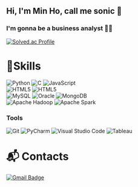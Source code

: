 ## Hi, I'm Min Ho, call me sonic 👋
### I'm gonna be a business analyst 👨‍💻
<!--[![Hits](https://hits.seeyoufarm.com/api/count/incr/badge.svg?url=https%3A%2F%2Fgithub.com%2Fmino1998&count_bg=%23D797EB&title_bg=%23BB47D7&icon=&icon_color=%23E7E7E7&title=hits&edge_flat=false)](https://hits.seeyoufarm.com) -->

<!-- ![Mino1998's GitHub stats](https://github-readme-stats.vercel.app/api?username=Mino1998&show_icons=true&theme=radical) -->
[![Solved.ac Profile](http://mazassumnida.wtf/api/v2/generate_badge?boj=mhlee12)](https://solved.ac/mhlee12/)
# 💪Skills
![Python](https://img.shields.io/badge/Python-3776AB.svg?&style=for-the-badge&logo=Python&logoColor=white) 
![C](https://img.shields.io/badge/C-A8B9CC.svg?&style=for-the-badge&logo=C&logoColor=white)
![JavaScript](https://img.shields.io/badge/JavaScript-F7DF1E.svg?&style=for-the-badge&logo=JavaScript&logoColor=white) <br>
![HTML5](https://img.shields.io/badge/HTML5-E34F26.svg?&style=for-the-badge&logo=HTML5&logoColor=white) 
![HTML5](https://img.shields.io/badge/React-61DAFB.svg?&style=for-the-badge&logo=React&logoColor=white) <br>
![MySQL](https://img.shields.io/badge/MySQL-4479A1.svg?&style=for-the-badge&logo=MySQL&logoColor=white)
![Oracle](https://img.shields.io/badge/Oracle-F80000.svg?&style=for-the-badge&logo=Oracle&logoColor=white)
![MongoDB](https://img.shields.io/badge/MongoDB-47A248.svg?&style=for-the-badge&logo=MongoDB&logoColor=white) <br>
![Apache Hadoop](https://img.shields.io/badge/Apache%20Hadoop-66CCFF.svg?&style=for-the-badge&logo=Apache%20Hadoop&logoColor=white)
![Apache Spark](https://img.shields.io/badge/Apache%20Spark-E25A1C.svg?&style=for-the-badge&logo=Apache%20Spark&logoColor=white)



### Tools
![Git](https://img.shields.io/badge/Git-F05032.svg?&style=for-the-badge&logo=Git&logoColor=white)
![PyCharm](https://img.shields.io/badge/PyCharm-000000.svg?&style=for-the-badge&logo=PyCharm&logoColor=white)
![Visual Studio Code](https://img.shields.io/badge/Visual%20Studio%20Code-007ACC.svg?&style=for-the-badge&logo=Visual%20Studio%20Code&logoColor=white)
![Tableau](https://img.shields.io/badge/Tableau-E97627.svg?&style=for-the-badge&logo=Tableau&logoColor=white)





# :mailbox_with_mail: Contacts
[![Gmail Badge](https://img.shields.io/badge/Gmail-d14836?style=flat-square&logo=Gmail&logoColor=white&link=mailto:kimsh1691@gmail.com)](mailto:mhlee5894@gmail.com)
